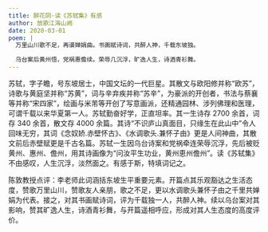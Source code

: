 ```yaml
---
title: 醉花阴·读《苏轼集》有感
author: 放歌江海山阙
date: 2020-03-01
poem: |
  万里山川歌不足，再谱婵娟曲。书画赋诗词，共醉人神，千载东坡独。

  乌台案后黄州悟，党祸惠儋续。荣辱几沉浮，旷逸人生，诗酒青衫舞。
---
```


苏轼，字子瞻，号东坡居士，中国文坛的一代巨星。其散文与欧阳修并称“欧苏”，诗歌与黄庭坚并称“苏黄”，词与辛弃疾并称“苏辛”，为豪派的开创者，书法与蔡襄等并称“宋四家”，绘画与米芾等开创了写意画派，还精通园林、涉列佛理和医理，可谓千载以来华夏第一人。苏轼勤奋好学，正直坦率。其一生诗存 2700 余首，词存 340 余首，散文存 4000 余篇。其诗“不识庐山真面目，只缘生在此山中”令人回味无穷，其词《念奴娇.赤壁怀古》、《水调歌头.兼怀子由》更是人间神曲，其散文前后赤壁赋更是千古名篇。苏轼一生因乌台诗案和党祸牵连荣辱沉浮，先后被贬黄州、惠州、儋州，用其诗画像为“问汝平生功业，黄州恵州儋州”。读《苏轼集》不由感叹，人生沉浮，淡然面之。有感于斯，特填词记之。

陈敦教授点评：李老师此词涵括东坡生平重要元素。开篇点其乐观豁达之生活态度，赞歌万里山川，赞歌友人亲朋，歌之不足，更以水调歌头兼怀子由之千里共婵娟为代表。接之，对其书画赋诗词，评为千载独一人，共醉人神。续以乌台案对其影响，赞其旷逸人生，诗酒青衫舞，与开篇遥相呼应，形成对其人生态度的高度评价。
